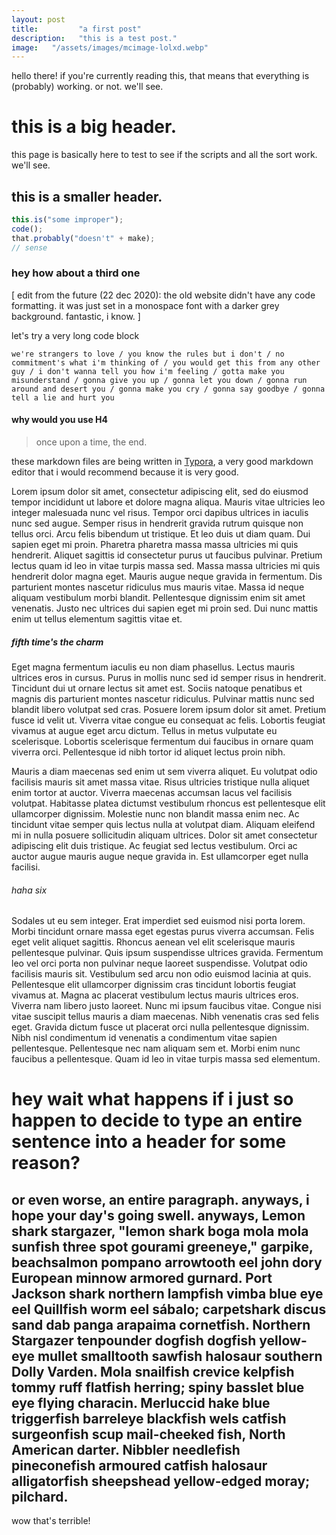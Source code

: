 ```yaml
---
layout: post
title:         "a first post"
description:   "this is a test post."
image:   "/assets/images/mcimage-lolxd.webp"
---
```


hello there! if you're currently reading this, that means that everything is (probably) working. or not. we'll see.

# this is a big header.

this page is basically here to test to see if the scripts and all the sort work. we'll see.

## this is a smaller header.

```js
this.is("some improper");
code();
that.probably("doesn't" + make);
// sense
```

### hey how about a third one

<p class="emphasis-highlight">
[ edit from the future (22 dec 2020): the old website didn't have any code formatting. it was just set in a monospace font with a darker grey background. fantastic, i know. ]
</p>

let's try a very long code block
```
we're strangers to love / you know the rules but i don't / no commitment's what i'm thinking of / you would get this from any other guy / i don't wanna tell you how i'm feeling / gotta make you misunderstand / gonna give you up / gonna let you down / gonna run around and desert you / gonna make you cry / gonna say goodbye / gonna tell a lie and hurt you
```
#### why would you use H4

> once upon a time, the end.

these markdown files are being written in [Typora](https://typora.io), a very good markdown editor that i would recommend because it is very good.

Lorem ipsum dolor sit amet, consectetur adipiscing elit, sed do eiusmod  tempor incididunt ut labore et dolore magna aliqua. Mauris vitae  ultricies leo integer malesuada nunc vel risus. Tempor orci dapibus  ultrices in iaculis nunc sed augue. Semper risus in hendrerit gravida  rutrum quisque non tellus orci. Arcu felis bibendum ut tristique. Et leo duis ut diam quam. Dui sapien eget mi proin. Pharetra pharetra massa  massa ultricies mi quis hendrerit. Aliquet sagittis id consectetur purus ut faucibus pulvinar. Pretium lectus quam id leo in vitae turpis massa  sed. Massa massa ultricies mi quis hendrerit dolor magna eget. Mauris  augue neque gravida in fermentum. Dis parturient montes nascetur  ridiculus mus mauris vitae. Massa id neque aliquam vestibulum morbi  blandit. Pellentesque dignissim enim sit amet venenatis. Justo nec  ultrices dui sapien eget mi proin sed. Dui nunc mattis enim ut tellus  elementum sagittis vitae et.

##### fifth time's the charm

Eget magna fermentum iaculis eu non diam phasellus. Lectus mauris  ultrices eros in cursus. Purus in mollis nunc sed id semper risus in  hendrerit. Tincidunt dui ut ornare lectus sit amet est. Sociis natoque  penatibus et magnis dis parturient montes nascetur ridiculus. Pulvinar  mattis nunc sed blandit libero volutpat sed cras. Posuere lorem ipsum  dolor sit amet. Pretium fusce id velit ut. Viverra vitae congue eu  consequat ac felis. Lobortis feugiat vivamus at augue eget arcu dictum.  Tellus in metus vulputate eu scelerisque. Lobortis scelerisque fermentum dui faucibus in ornare quam viverra orci. Pellentesque id nibh tortor  id aliquet lectus proin nibh.

Mauris a diam maecenas sed enim ut sem viverra aliquet. Eu volutpat  odio facilisis mauris sit amet massa vitae. Risus ultricies tristique  nulla aliquet enim tortor at auctor. Viverra maecenas accumsan lacus vel facilisis volutpat. Habitasse platea dictumst vestibulum rhoncus est  pellentesque elit ullamcorper dignissim. Molestie nunc non blandit massa enim nec. Ac tincidunt vitae semper quis lectus nulla at volutpat diam. Aliquam eleifend mi in nulla posuere sollicitudin aliquam ultrices.  Dolor sit amet consectetur adipiscing elit duis tristique. Ac feugiat  sed lectus vestibulum. Orci ac auctor augue mauris augue neque gravida  in. Est ullamcorper eget nulla facilisi.

###### haha six

Sodales ut eu sem integer. Erat imperdiet sed euismod nisi porta  lorem. Morbi tincidunt ornare massa eget egestas purus viverra accumsan. Felis eget velit aliquet sagittis. Rhoncus aenean vel elit scelerisque  mauris pellentesque pulvinar. Quis ipsum suspendisse ultrices gravida.  Fermentum leo vel orci porta non pulvinar neque laoreet suspendisse.  Volutpat odio facilisis mauris sit. Vestibulum sed arcu non odio euismod lacinia at quis. Pellentesque elit ullamcorper dignissim cras tincidunt lobortis feugiat vivamus at. Magna ac placerat vestibulum lectus mauris ultrices eros. Viverra nam libero justo laoreet. Nunc mi ipsum faucibus vitae. Congue nisi vitae suscipit tellus mauris a diam maecenas. Nibh  venenatis cras sed felis eget. Gravida dictum fusce ut placerat orci  nulla pellentesque dignissim. Nibh nisl condimentum id venenatis a  condimentum vitae sapien pellentesque. Pellentesque nec nam aliquam sem  et. Morbi enim nunc faucibus a pellentesque. Quam id leo in vitae turpis massa sed elementum.

# hey wait what happens if i just so happen to decide to type an entire sentence into a header for some reason?

## or even worse, an entire paragraph. anyways, i hope your day's going swell. anyways, Lemon shark stargazer, "lemon shark boga mola mola sunfish three spot gourami greeneye," garpike, beachsalmon pompano arrowtooth eel john dory European minnow armored gurnard. Port Jackson shark northern lampfish vimba blue eye eel Quillfish worm eel sábalo; carpetshark discus sand dab panga arapaima cornetfish. Northern Stargazer tenpounder dogfish dogfish yellow-eye mullet smalltooth sawfish halosaur southern Dolly Varden. Mola snailfish crevice kelpfish tommy ruff flatfish herring; spiny basslet blue eye flying characin. Merluccid hake blue triggerfish barreleye blackfish wels catfish surgeonfish scup mail-cheeked fish, North American darter. Nibbler needlefish pineconefish armoured catfish halosaur alligatorfish sheepshead yellow-edged moray; pilchard.

wow that's terrible!
